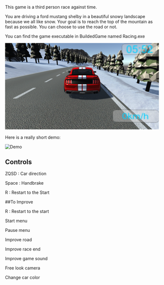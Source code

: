 This game is a third person race against time. 

You are driving a ford mustang shelby in a beautiful snowy landscape because we all like snow.
Your goal is to reach the top of the mountain as fast as possible.
You can choose to use the road or not.


You can find the game executable in BuildedGame named Racing.exe


![Images of game](GameImages/game3.png)

Here is a really short demo:

![Demo](GameImages/Short_demo.gif)


## Controls

ZQSD : Car direction

Space : Handbrake

R : Restart to the Start

##To Improve

R : Restart to the start

Start menu

Pause menu

Improve road

Improve race end

Improve game sound

Free look camera

Change car color
